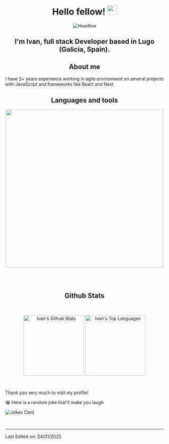 <!--Header-->
<h1 align="center">Hello fellow! <img src="https://raw.githubusercontent.com/MartinHeinz/MartinHeinz/master/wave.gif" width="30"/> </h1>

<div align=center>
  <img src="https://readme-typing-svg.herokuapp.com?color=%236FDA44&size=32&center=true&vCenter=true&width=600&height=50&lines=I'm+Ivan+Lopez+%F0%9F%91%8B;;Software+Engineer;" alt="Headline" />
<h2 align="center">
  I'm Ivan, full stack Developer based in Lugo (Galicia, Spain). </h2>
</div>


<h2 align="center">About me</h2>
I have 2+ years experience working in agile environment on several projects with JavaScript and frameworks like React and Next</p>


<!--Languages and Tools Section-->       
<h2 align="center">Languages and tools</h2> 
<p align="center">
<img width="500px"  src="https://skillicons.dev/icons?i=html,css,js,react,nextjs,astro,ts,nodejs,express,md,postgres,mongo,git,github,vscode,docker,aws,postman,supabase,linux,cloudflare,figma,grafana&perline=10"  />
</p>
<br>
<br>

<h2 align="center">Github Stats</h2>
<br>

<p align="center">
<img align="center" alt="Ivan's Github Stats" src="https://github-readme-stats.vercel.app/api/?username=Ivanlopez-dev&show_icons=true&include_all_commits=true&count_private=true&theme=react&hide_border=true&bg_color=1F222E&title_color=F85D7F&icon_color=F8D866" height="192px"/>
<img align="center" alt="Ivan's Top Languages" src="https://github-readme-stats.vercel.app/api/top-langs/?username=Ivanlopez-dev&langs_count=8&layout=compact&theme=react&hide_border=true&bg_color=1F222E&title_color=F85D7F&icon_color=F8D866" height="192px"/>
</p>

&emsp;
&emsp;
<br>

Thank you very much to visit my profile!
<br>

😂 Here is a random joke that'll make you laugh

![Jokes Card](https://readme-jokes.vercel.app/api?theme=dracula&hideBorder)


<br>


-----

Last Edited on: 24/01/2025
